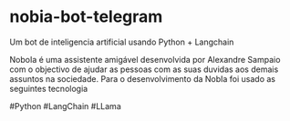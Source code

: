 # nobia-bot-telegram
Um bot de inteligencia artificial usando Python + Langchain

NoboIa é uma assistente amigável desenvolvida por Alexandre Sampaio com o objectivo de ajudar as pessoas com as suas duvidas aos demais assuntos na sociedade. Para o desenvolvimento da NobIa foi usado as seguintes tecnologia

#Python
#LangChain
#LLama
